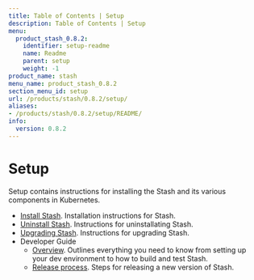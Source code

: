```yaml
---
title: Table of Contents | Setup
description: Table of Contents | Setup
menu:
  product_stash_0.8.2:
    identifier: setup-readme
    name: Readme
    parent: setup
    weight: -1
product_name: stash
menu_name: product_stash_0.8.2
section_menu_id: setup
url: /products/stash/0.8.2/setup/
aliases:
- /products/stash/0.8.2/setup/README/
info:
  version: 0.8.2
---
```


# Setup

Setup contains instructions for installing the Stash and its various components in Kubernetes.

- [Install Stash](/products/stash/0.8.2/setup/install). Installation instructions for Stash.
- [Uninstall Stash](/products/stash/0.8.2/setup/uninstall). Instructions for uninstallating Stash.
- [Upgrading Stash](/products/stash/0.8.2/setup/upgrade). Instructions for upgrading Stash.
- Developer Guide
  - [Overview](/products/stash/0.8.2/setup/developer-guide/overview). Outlines everything you need to know from setting up your dev environment to how to build and test Stash.
  - [Release process](/products/stash/0.8.2/setup/developer-guide/release). Steps for releasing a new version of Stash.
